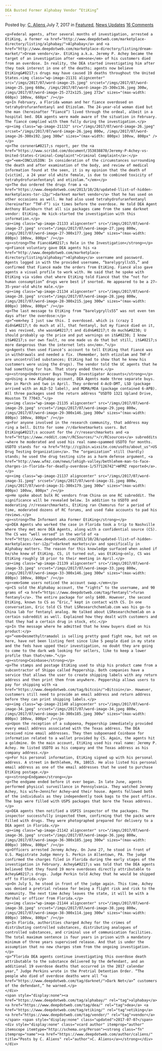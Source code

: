 ```yaml
---
DEA Busted Former Alphabay Vendor “EtiKing”
---
```

<article class="post-listing post-21129 post type-post status-publish format-standard has-post-thumbnail hentry  tag-alphabay tag-busted tag-dea tag-etiking tag-vendor">
    <div class="post-inner">
        <span>Posted by: <a href="https://www.deepdotweb.com/author/caliens/" title="">C. Aliens </a></span>
    <span>July 7, 2017</span>
    <span>in <a href="https://www.deepdotweb.com/category/deepdot-news/" rel="category tag">Featured</a>, <a href="https://www.deepdotweb.com/category/news-updates/" rel="category tag">News Updates</a></span>
    <span><a href="https://www.deepdotweb.com/2017/07/07/dea-busted-former-alphabay-vendor-etiking/#comments">16 Comments</a></span>
    </p>
    <div class="clear"></div>
    
    <p>Federal agents, after several months of investigation, arrested a EtiKing, a former <a href="http://www.deepdotweb.com/marketplace-directory/listing/alphabay/">Alphabay</a> and <a href="http://www.deepdotweb.com/marketplace-directory/listing/dream-market/">Dream vendor</a>. EtiKing a.k.a. Jeremy P. Achey became the target of an investigation after <em>one</em> of his customers died from an overdose. In reality, the DEA started investigating him after they took interest in one of the deaths; agents now believe EtiKing&#8217;s drugs may have caused 19 deaths throughout the United States.<img class="wp-image-21131 aligncenter" src="/imgs/2017/07/word-image-25.jpeg" srcset="/imgs/2017/07/word-image-25.jpeg 660w, /imgs/2017/07/word-image-25-300x136.jpeg 300w, /imgs/2017/07/word-image-25-272x125.jpeg 272w" sizes="(max-width: 660px) 100vw, 660px" /></p>
    <p>In February, a Florida woman and her fiance overdosed on tetrahydrofuranfentanyl and Etizolam. The 24-year-old woman died but the man (hereinafter “Fiancé”) lived through the ordeal, albeit in a hospital bed. DEA agents were made aware of the situation in February. The fiancé complied with them fully during the investigation.</p>
    <p><img class="wp-image-21132" src="/imgs/2017/07/word-image-26.jpeg" srcset="/imgs/2017/07/word-image-26.jpeg 800w, /imgs/2017/07/word-image-26-300x192.jpeg 300w" sizes="(max-width: 800px) 100vw, 800px" /></p>
    <p>The coroner&#8217;s report, per the <a href="https://www.scribd.com/document/353038870/Jeremy-P-Achey-vs-United-States-Criminal-Complaint">Criminal Complaint</a>:</p>
    <p>“<em>CONCLUSION: In consideration of the circumstances surrounding the death and after examination of the body, and review of medical information found at the seen, it is my opinion that the death of {victim], a 24 year old white female, is due to combined toxicity of tetrahydrofuranfentanyl and etizolam.”</em></p>
    <p>The duo ordered the drugs from a <a href="https://www.deepdotweb.com/2013/10/28/updated-llist-of-hidden-marketplaces-tor-i2p/">darknet market vendor</a> that he has used on other occasions as well. He had also used tetrahydrofuranfentanyl (hereinafter “THF-F”) six times before the overdose. He told DEA Agent Anthony Blackburn that all six packages came from the same darknet vendor: EtiKing. He kick-started the investigation with this information.</p>
    <p><img class="wp-image-21133 aligncenter" src="/imgs/2017/07/word-image-27.jpeg" srcset="/imgs/2017/07/word-image-27.jpeg 800w, /imgs/2017/07/word-image-27-300x177.jpeg 300w" sizes="(max-width: 800px) 100vw, 800px" /></p>
    <p><strong>The Fiancé&#8217;s Role in the Investigation</strong></p>
    <p>Fiancé voluntary gave DEA agents his <a href="http://www.deepdotweb.com/marketplace-directory/listing/alphabay/">Alphabay</a> username and password. Agents logged in with the provided username, “barelygrylls55,” and confirmed that Fiancé made the orders from EtiKing. Fiancé also gave agents a visual profile to work with. He said that he spoke with EtiKing via video chat where EtiKing told Fiancé that the “not for human consumption” drugs were best if snorted. He appeared to be a 27–35-year-old white male.</p>
    <p><img class="wp-image-21134 aligncenter" src="/imgs/2017/07/word-image-28.jpeg" srcset="/imgs/2017/07/word-image-28.jpeg 800w, /imgs/2017/07/word-image-28-300x215.jpeg 300w" sizes="(max-width: 800px) 100vw, 800px" /></p>
    <p>The last message to EtiKing from “barelygrylls55” was not even ten days after the overdose:</p>
    <p>“<em>hey I just saw this. I overdosed. which is (crazy I didn&#8217;t do much at all, that fentanyl, but my fiancé died on it, I was revived, she wasn&#8217;t and didn&#8217;t do much&#8230; U should probably up the price and put warnings on it&#8230; I know it&#8217;s our own fault, no one made us do that but still, it&#8217;s more dangerous than the internet lets on</em>.”</p>
    <p>Agents then used Fiancé’s account to tell EtiKing that Fiancé was in withdrawals and needed a fix. (Remember, both etizolam and THF-F are uncontrolled substances; EtiKing had to show that he knew his customers were using the drugs). The vendor told the UC agents that he had something for him. That story ended there.</p>
    <p><strong>Undercover Buys Though Investigator Accounts</strong></p>
    <p>Using a new Alphabay account, DEA Agents made three separate buys. One in March and two in April. They ordered 4-AcO-DMT, LSD (package arrived with an ALD-52 label), and MDMA/MDA (package contained 6-APB). All three packages used the return address “USDTO 1321 Upland Drive, Houston TX 77043.”</p>
    <p><img class="wp-image-21135 aligncenter" src="/imgs/2017/07/word-image-29.jpeg" srcset="/imgs/2017/07/word-image-29.jpeg 800w, /imgs/2017/07/word-image-29-300x146.jpeg 300w" sizes="(max-width: 800px) 100vw, 800px" /></p>
    <p>For anyone involved in the research community, that address may ring a bell. Ditto for some /r/darknetmarkets users. But EtiKing&#8217;s account for the /r/researchmarkets and <a href="https://www.reddit.com/r/RCSources/">/r/RCsources</a> subreddits—where he moderated and used his real name—spammed USDTO for months. USDTO stands for <a href="http://cgibin.wixsite.com/usdto/about_us">US Drug Testing Organization</a>. The “organization” still (hardly) stands; he used the drug testing site as a harm defense argument, <a href="http://www.wfmz.com/news/lehigh-valley/bethlehem-man-to-face-charges-in-florida-for-deadly-overdose-1/577126742">WFMZ reported</a>.</p>
    <p><img class="wp-image-21137 aligncenter" src="/imgs/2017/07/word-image-31.jpeg" srcset="/imgs/2017/07/word-image-31.jpeg 800w, /imgs/2017/07/word-image-31-300x179.jpeg 300w" sizes="(max-width: 800px) 100vw, 800px" /></p>
    <p>He spoke about bulk RC vendors from China on one RC subreddit. The significance will be revealed below. In addition to USDTO and moderating /r/researchmarkets, EtiKing ran Chemsrus for a period of time, moderated dozens of RC forums, and used fake accounts to pad his reviews.</p>
    <p><strong>The Informant aka Former EtiKing</strong></p>
    <p>DEA Agents who worked the case in Florida took a trip to Nashville where they met more DEA Agents, along with a confidential source (CS). The CS was “well versed” in the world of <a href="https://www.deepdotweb.com/2013/10/28/updated-llist-of-hidden-marketplaces-tor-i2p/">darknet markets</a> and specifically in Alphabay matters. The reason for this knowledge surfaced when asked if he/she knew of EtiKing. CS, it turned out, was EtiKing—only, CS was EtiKing roughly 18 prior to their meeting in April.</p>
    <p><img class="wp-image-21139 aligncenter" src="/imgs/2017/07/word-image-33.jpeg" srcset="/imgs/2017/07/word-image-33.jpeg 800w, /imgs/2017/07/word-image-33-300x146.jpeg 300w" sizes="(max-width: 800px) 100vw, 800px" /></p>
    <p><em>Some users noticed the account swap.</em></p>
    <p>CS sold the Alphabay account, the “rights” to the username, and 90 grams of <a href="https://www.deepdotweb.com/tag/fentanyl">furan fentanyl</a>. The entire package for only $400. However, the second EtiKing, known to CS as “Eric,” kept in contact with CS. In one conversation, Eric told CS that LSResearchchemlab.com was his go-to China lab for fentanyl analog. He talked about LSResearchchemlab on a certain subreddit as well. Explained how they dealt with customers and that they had a certain drug in stock, etc.</p>
    <p>In the message where he admitted that he knew buyers died on his product:</p>
    <p>“<em>Desmethyltramadol is selling pretty good fight now, but not on here, have not been listing fent since like 5 people died in my state and the feds have upped their investigation, no doubt they are going to come to the dark web looking for sellers, like to keep a lower profile than that</em>.”</p>
    <p><strong>Coinbase</strong></p>
    <p>The stamps and postage EtiKing used to ship his product came from a subcontractor of Shippo called Peppership. Both companies have a service that allows the user to create shipping labels with any return address and then print them from anywhere. Peppership allows users to pay for shipping with <a href="https://www.deepdotweb.com/tag/bitcoin/">Bitcoin</a>. However, customers still need to provide an email address and return address before they can print shipping labels.</p>
    <p><img class="wp-image-21140 aligncenter" src="/imgs/2017/07/word-image-34.jpeg" srcset="/imgs/2017/07/word-image-34.jpeg 800w, /imgs/2017/07/word-image-34-300x185.jpeg 300w" sizes="(max-width: 800px) 100vw, 800px" /></p>
    <p>Upon the reception of a subpoena, Peppership immediately provided every email address associated with the Texas address. The DEA received nine email addresses. They then subpoenaed Coinbase for information related to a wallet provided by CS. Again, the agents hit a goldmine. On the main account, EtiKing used his real name: Jeremy P. Achey. He listed USDTO as his company and the Texas address as his company address.</p>
    <p>For his personal information, EtiKing signed up with his personal address. A street in Bethlehem, PA, 18015. He also listed his personal email address as one of the email addresses that he used to purchase EtiKing postage.</p>
    <p><strong>Endgame</strong></p>
    <p>The endgame ended before it ever began. In late June, agents performed physical surveillance in Pennsylvania. They watched Jeremy Achey, his wife—Jennifer Achey—and their house. Agents followed both of the individuals as they independently took bags to the post office. The bags were filled with USPS packages that bore the Texas address.</p>
    <p>DEA agents then notified a USPIS inspector of the packages. The inspector successfully inspected them, confirming that the packs were filled with drugs. They were photographed prepared for delivery to a DEA agent in Florida.</p>
    <p><img class="wp-image-21142 aligncenter" src="/imgs/2017/07/word-image-36.jpeg" srcset="/imgs/2017/07/word-image-36.jpeg 800w, /imgs/2017/07/word-image-36-300x185.jpeg 300w" sizes="(max-width: 800px) 100vw, 800px" /></p>
    <p>Officers arrested Jeremy Achey. On June 27, he stood in front of U.S. Magistrate Judge Henry S. Perkin in Allentown, PA. The judge confirmed the charges filed in Florida during the early stages of the investigation in February. Achey&#8217;s was told that the DEA agents believed that they found 19 more overdoses directly attributable to Achey&#8217;s drugs. Judge Perkin told Achey that he would be shipped off to Florida.</p>
    <p>On July 5, he stood in front of the judge again. This time, Achey was denied a pretrial release for being a flight risk and risk to the community. The next time Achey leaves the state, it will be with a Marshal or officer from Florida.</p>
    <p><img class="wp-image-21144 aligncenter" src="/imgs/2017/07/word-image-38.jpeg" srcset="/imgs/2017/07/word-image-38.jpeg 800w, /imgs/2017/07/word-image-38-300x114.jpeg 300w" sizes="(max-width: 800px) 100vw, 800px" /></p>
    <p>In Florida, authorities charged Achey for the crimes of distributing controlled substances, distributing analogues of controlled substances, and criminal use of communication facilities. The total maximum sentence is four years in prison with a mandatory minimum of three years supervised release. And that is under the assumption that no new charges stem from the ongoing investigation.</p>
    <p>“Florida DEA agents continue investigating this overdose death attributable to the substance delivered by the defendant, and an additional 19 overdose deaths that occurred in the 2017 calendar year,” Judge Perkins wrote in the Pretrial Detention Order. “The people who died of overdose deaths were all “<a href="https://www.deepdotweb.com/tag/darknet/">Dark Net</a>” customers of the defendant,” he warned.</p>
    </div>
    <span style="display:none"><a href="https://www.deepdotweb.com/tag/alphabay/" rel="tag">alphabay</a>  <a href="https://www.deepdotweb.com/tag/dea/" rel="tag">dea</a> <a href="https://www.deepdotweb.com/tag/etiking/" rel="tag">etiking</a> <a href="https://www.deepdotweb.com/tag/vendor/" rel="tag">vendor</a></span> <span style="display:none" class="updated">2017-07-07</span>
    <div style="display:none" class="vcard author" itemprop="author" itemscope itemtype="http://schema.org/Person"><strong class="fn" itemprop="name"><a href="https://www.deepdotweb.com/author/caliens/" title="Posts by C. Aliens" rel="author">C. Aliens</a></strong></div>
    </div>
</article>

